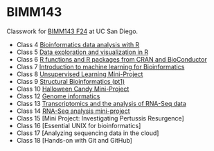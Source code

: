 # BIMM143
Classwork for [BIMM143 F24](https://bioboot.github.io/bimm143_F24/) at UC San Diego.

- Class 4 [Bioinformatics data analysis with R](https://github.com/NatalianaH/bimm143_github/blob/main/Class04/Lab04.html)
- Class 5 [Data exploration and visualization in R](https://github.com/NatalianaH/bimm143_github/blob/main/class05/class05.md)
- Class 6 [R functions and R packages from CRAN and BioConductor](https://github.com/NatalianaH/bimm143_github/blob/main/Class06/Class6.md)
- Class 7 [Introduction to machine learning for Bioinformatics](https://github.com/NatalianaH/bimm143_github/blob/main/Class07/Class07.md)
- Class 8 [Unsupervised Learning Mini-Project](https://github.com/NatalianaH/bimm143_github/blob/main/Class08/Class08_mini_project.md)
- Class 9 [Structural Bioinformatics (pt1)](https://github.com/NatalianaH/bimm143_github/blob/main/Class09/Class09.md)
- Class 10 [Halloween Candy Mini-Project](https://github.com/NatalianaH/bimm143_github/blob/main/Class10/Class10.md)
- Class 12 [Genome informatics](https://github.com/NatalianaH/bimm143_github/blob/main/Class12/Class12_hmwk.md)
- Class 13 [Transcriptomics and the analysis of RNA-Seq data](https://github.com/NatalianaH/bimm143_github/blob/main/Class13/Class13.md)
- Class 14 [RNA-Seq analysis mini-project](https://github.com/NatalianaH/bimm143_github/blob/main/Class14/Class14.md)
- Class 15 [Mini Project: Investigating Pertussis Resurgence]
- Class 16 [Essential UNIX for bioinformatics]
- Class 17 [Analyzing sequencing data in the cloud]
- Class 18 [Hands-on with Git and GitHub]
